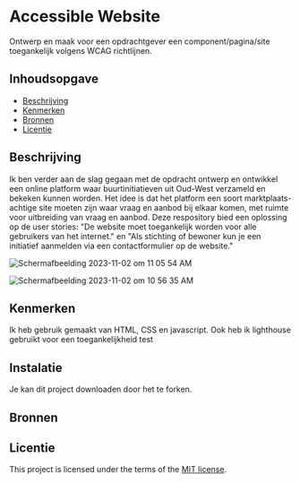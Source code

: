 
# Accessible Website

Ontwerp en maak voor een opdrachtgever een component/pagina/site toegankelijk volgens WCAG richtlijnen.

## Inhoudsopgave

  * [Beschrijving](#beschrijving)
  * [Kenmerken](#kenmerken)
  * [Bronnen](#bronnen)
  * [Licentie](#licentie)

## Beschrijving
Ik ben verder aan de slag gegaan met de opdracht ontwerp en ontwikkel een online platform waar buurtinitiatieven uit Oud-West verzameld en bekeken kunnen worden. Het idee is dat het platform een soort marktplaats-achtige site moeten zijn waar vraag en aanbod bij elkaar komen, met ruimte voor uitbreiding van vraag en aanbod. Deze respository bied een oplossing op de user stories:
"De website moet toegankelijk worden voor alle gebruikers van het internet." en "Als stichting of bewoner kun je een initiatief aanmelden via een contactformulier op de website."

![Schermafbeelding 2023-11-02 om 11 05 54 AM](https://github.com/latoyaln/all-human-accessible-website/assets/76912011/30a51be0-6f23-4eea-b8a7-bb7c9ed69992)

![Schermafbeelding 2023-11-02 om 10 56 35 AM](https://github.com/latoyaln/all-human-accessible-website/assets/76912011/db67af9c-8a9d-4d1d-a098-d74683bcde76)


<!-- Voeg een link toe naar Github Pages 🌐-->

## Kenmerken
Ik heb gebruik gemaakt van HTML, CSS en javascript. Ook heb ik lighthouse gebruikt voor een toegankelijkheid test

## Instalatie
Je kan dit project downloaden door het te forken. 



## Bronnen

## Licentie


This project is licensed under the terms of the [MIT license](./LICENSE).
